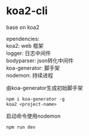 # koa2-cli

base on koa2 

ependencies:<br>
koa2: web 框架<br>
logger: 日志中间件<br>
bodyparser: json转化中间件<br>
koa-generator: 脚手架<br>
nodemon: 持续进程<br>

由koa-generator生成初始脚手架

    npm i koa-generator -g
    koa2 <project-name>

启动命令使用nodemon

    npm run dev

